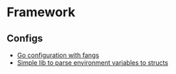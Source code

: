 # Framework

## Configs
* [Go configuration with fangs](https://github.com/spf13/viper)
* [Simple lib to parse environment variables to structs](https://github.com/caarlos0/env)